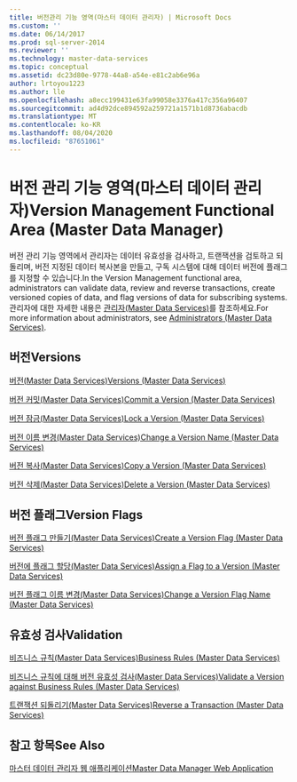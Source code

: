 ```yaml
---
title: 버전관리 기능 영역(마스터 데이터 관리자) | Microsoft Docs
ms.custom: ''
ms.date: 06/14/2017
ms.prod: sql-server-2014
ms.reviewer: ''
ms.technology: master-data-services
ms.topic: conceptual
ms.assetid: dc23d80e-9778-44a8-a54e-e81c2ab6e96a
author: lrtoyou1223
ms.author: lle
ms.openlocfilehash: a8ecc199431e63fa99058e3376a417c356a96407
ms.sourcegitcommit: ad4d92dce894592a259721a1571b1d8736abacdb
ms.translationtype: MT
ms.contentlocale: ko-KR
ms.lasthandoff: 08/04/2020
ms.locfileid: "87651061"
---
```

# <a name="version-management-functional-area-master-data-manager"></a><span data-ttu-id="26381-102">버전 관리 기능 영역(마스터 데이터 관리자)</span><span class="sxs-lookup"><span data-stu-id="26381-102">Version Management Functional Area (Master Data Manager)</span></span>
  <span data-ttu-id="26381-103">버전 관리 기능 영역에서 관리자는 데이터 유효성을 검사하고, 트랜잭션을 검토하고 되돌리며, 버전 지정된 데이터 복사본을 만들고, 구독 시스템에 대해 데이터 버전에 플래그를 지정할 수 있습니다.</span><span class="sxs-lookup"><span data-stu-id="26381-103">In the Version Management functional area, administrators can validate data, review and reverse transactions, create versioned copies of data, and flag versions of data for subscribing systems.</span></span> <span data-ttu-id="26381-104">관리자에 대한 자세한 내용은 [관리자&#40;Master Data Services&#41;](administrators-master-data-services.md)를 참조하세요.</span><span class="sxs-lookup"><span data-stu-id="26381-104">For more information about administrators, see [Administrators &#40;Master Data Services&#41;](administrators-master-data-services.md).</span></span>  
  
## <a name="versions"></a><span data-ttu-id="26381-105">버전</span><span class="sxs-lookup"><span data-stu-id="26381-105">Versions</span></span>  
 [<span data-ttu-id="26381-106">버전&#40;Master Data Services&#41;</span><span class="sxs-lookup"><span data-stu-id="26381-106">Versions &#40;Master Data Services&#41;</span></span>](../../2014/master-data-services/versions-master-data-services.md)  
  
 [<span data-ttu-id="26381-107">버전 커밋&#40;Master Data Services&#41;</span><span class="sxs-lookup"><span data-stu-id="26381-107">Commit a Version &#40;Master Data Services&#41;</span></span>](../../2014/master-data-services/commit-a-version-master-data-services.md)  
  
 [<span data-ttu-id="26381-108">버전 잠금&#40;Master Data Services&#41;</span><span class="sxs-lookup"><span data-stu-id="26381-108">Lock a Version &#40;Master Data Services&#41;</span></span>](../../2014/master-data-services/lock-a-version-master-data-services.md)  
  
 [<span data-ttu-id="26381-109">버전 이름 변경&#40;Master Data Services&#41;</span><span class="sxs-lookup"><span data-stu-id="26381-109">Change a Version Name &#40;Master Data Services&#41;</span></span>](../../2014/master-data-services/change-a-version-name-master-data-services.md)  
  
 [<span data-ttu-id="26381-110">버전 복사&#40;Master Data Services&#41;</span><span class="sxs-lookup"><span data-stu-id="26381-110">Copy a Version &#40;Master Data Services&#41;</span></span>](../../2014/master-data-services/copy-a-version-master-data-services.md)  
  
 [<span data-ttu-id="26381-111">버전 삭제&#40;Master Data Services&#41;</span><span class="sxs-lookup"><span data-stu-id="26381-111">Delete a Version &#40;Master Data Services&#41;</span></span>](../../2014/master-data-services/delete-a-version-master-data-services.md)  
  
## <a name="version-flags"></a><span data-ttu-id="26381-112">버전 플래그</span><span class="sxs-lookup"><span data-stu-id="26381-112">Version Flags</span></span>  
 [<span data-ttu-id="26381-113">버전 플래그 만들기&#40;Master Data Services&#41;</span><span class="sxs-lookup"><span data-stu-id="26381-113">Create a Version Flag &#40;Master Data Services&#41;</span></span>](../../2014/master-data-services/create-a-version-flag-master-data-services.md)  
  
 [<span data-ttu-id="26381-114">버전에 플래그 할당&#40;Master Data Services&#41;</span><span class="sxs-lookup"><span data-stu-id="26381-114">Assign a Flag to a Version &#40;Master Data Services&#41;</span></span>](../../2014/master-data-services/assign-a-flag-to-a-version-master-data-services.md)  
  
 [<span data-ttu-id="26381-115">버전 플래그 이름 변경&#40;Master Data Services&#41;</span><span class="sxs-lookup"><span data-stu-id="26381-115">Change a Version Flag Name &#40;Master Data Services&#41;</span></span>](../../2014/master-data-services/change-a-version-flag-name-master-data-services.md)  
  
## <a name="validation"></a><span data-ttu-id="26381-116">유효성 검사</span><span class="sxs-lookup"><span data-stu-id="26381-116">Validation</span></span>  
 [<span data-ttu-id="26381-117">비즈니스 규칙&#40;Master Data Services&#41;</span><span class="sxs-lookup"><span data-stu-id="26381-117">Business Rules &#40;Master Data Services&#41;</span></span>](../../2014/master-data-services/business-rules-master-data-services.md)  
  
 [<span data-ttu-id="26381-118">비즈니스 규칙에 대해 버전 유효성 검사&#40;Master Data Services&#41;</span><span class="sxs-lookup"><span data-stu-id="26381-118">Validate a Version against Business Rules &#40;Master Data Services&#41;</span></span>](../../2014/master-data-services/validate-a-version-against-business-rules-master-data-services.md)  
  
 [<span data-ttu-id="26381-119">트랜잭션 되돌리기&#40;Master Data Services&#41;</span><span class="sxs-lookup"><span data-stu-id="26381-119">Reverse a Transaction &#40;Master Data Services&#41;</span></span>](../../2014/master-data-services/reverse-a-transaction-master-data-services.md)  
  
## <a name="see-also"></a><span data-ttu-id="26381-120">참고 항목</span><span class="sxs-lookup"><span data-stu-id="26381-120">See Also</span></span>  
 [<span data-ttu-id="26381-121">마스터 데이터 관리자 웹 애플리케이션</span><span class="sxs-lookup"><span data-stu-id="26381-121">Master Data Manager Web Application</span></span>](../../2014/master-data-services/master-data-manager-web-application.md)  
  
  
